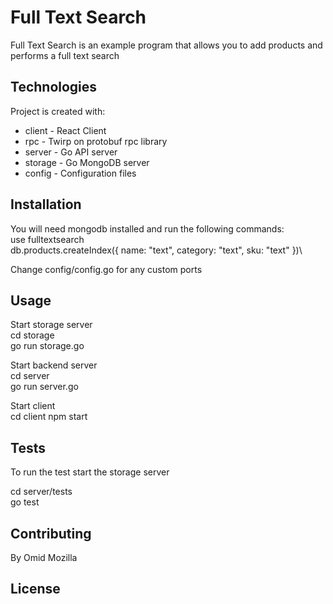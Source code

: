 # Full Text Search

Full Text Search is an example program that allows you to add products and performs a full text search

## Technologies

Project is created with:

- client - React Client
- rpc - Twirp on protobuf rpc library
- server - Go API server
- storage - Go MongoDB server
- config - Configuration files

## Installation

You will need mongodb installed and run the following commands:\
use fulltextsearch\
db.products.createIndex({ name: "text", category: "text", sku: "text" })\

Change config/config.go for any custom ports

## Usage

Start storage server\
cd storage\
go run storage.go

Start backend server\
cd server\
go run server.go

Start client\
cd client
npm start

## Tests

To run the test start the storage server

cd server/tests\
go test

## Contributing

By Omid Mozilla

## License
